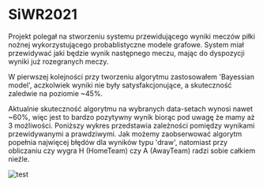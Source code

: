 # SiWR2021

Projekt polegał na stworzeniu systemu przewidującego wyniki meczów piłki nożnej wykorzystującego probablistyczne modele grafowe. 
System miał przewidywać jaki będzie wynik następnego meczu, mając do dyspozycji wyniki już rozegranych meczy.

W pierwszej kolejności przy tworzeniu algorytmu zastosowałem 'Bayessian model', aczkolwiek wyniki nie były satysfakcjonujące, a skuteczność zaledwie na poziomie ~45%.

Aktualnie skuteczność algorytmu na wybranych data-setach wynosi nawet ~60%, więc jest to bardzo pozytywny wynik biorąc pod uwagę że mamy aż 3 możliwości.
Poniższy wykres przedstawia zależności pomiędzy wynikami przewidywanymi a prawdziwymi. Jak możemy zaobserwować algorytm popełnia najwięcej błędów dla wyników typu 'draw', natomiast przy obliczaniu czy wygra H (HomeTeam) czy A (AwayTeam) radzi sobie całkiem nieźle.



![test](https://user-images.githubusercontent.com/82948715/122416087-bee34780-cf88-11eb-89f2-215a90fb92fb.PNG)
